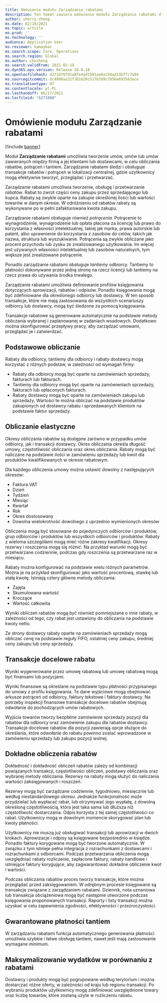 ```yaml
---
title: Omówienie modułu Zarządzanie rabatami
description: Ten temat zawiera omówienie modułu Zarządzanie rabatami dla Microsoft Dynamics 365 Supply Chain Management.
author: sherry-zheng
ms.date: 02/19/2021
ms.topic: article
ms.prod: ''
ms.technology: ''
audience: Application User
ms.reviewer: kamaybac
ms.search.scope: Core, Operations
ms.search.region: Global
ms.author: chuzheng
ms.search.validFrom: 2021-02-19
ms.dyn365.ops.version: Release 10.0.18
ms.openlocfilehash: d271d70791a8fe4ad1581ae8a150ad13bffc7a94
ms.sourcegitcommit: dc4898aa32f381620c517bf89c7856e693563ace
ms.translationtype: HT
ms.contentlocale: pl-PL
ms.lasthandoff: 06/17/2021
ms.locfileid: "6271060"
---
```

# <a name="rebate-management-module-overview"></a>Omówienie modułu Zarządzanie rabatami

[!include [banner](../includes/banner.md)]

Moduł **Zarządzanie rabatami** umożliwia tworzenie umów, umów lub umów zawieranych między firmą a jej klientami lub dostawcami, w celu obliczania rabatów, potrąceń i tantiem. Zarządzanie rabatami śledzi i obsługuje transakcje rabatów i potrąceń w lokalizacji centralnej, gdzie użytkownicy mogą efektywnie tworzyć, przeglądać i przetwarzać.

Zarządzanie rabatami umożliwia tworzenie, obsługę i przetwarzanie *rabatów*. Rabat to zwrot części ceny zakupu przez sprzedającego lub kupca. Rabaty są zwykle oparte na zakupie określonej ilości lub wartości towarów w danym okresie. W odróżnieniu od rabatów rabaty są wykonywane po w pełni zafakturowana kwota zakupu.

Zarządzanie rabatami obsługuje również *potrącenia*. Potrącenie to wynagrodzenie, wynagrodzenie lub opłata płacona za licencję lub prawo do korzystania z własności intelektualnej, takiej jak marka, prawa autorskie lub patent, albo uprawnienie do korzystania z zasobów do celów, takich jak nazwa, struktura lub wyszukiwanie. Potrącenia są zwykle obliczane jako procent przychodu lub zysku ze zrealizowanego użytkowania. Im więcej jest używanych własności intelektualnej lub zasobów naturalnych, tym większe jest zrealizowane potrącenie.

Ponadto zarządzanie rabatami obsługuje *tantiemy* odbiorcy. Tantiemy to płatności dokonywane przez jedną stronę na rzecz licencji lub tantiemy na rzecz prawa do używania środka trwałego.

Zarządzanie rabatami umożliwia definiowanie profilów księgowania dotyczących aprowizacji, rabatów i odpisów. Ponadto księgowania mogą być zdefiniowane dla określonego odbiorcy lub dostawcy. W ten sposób transakcje, które nie mają zastosowania do wszystkich scenariuszy odbiorcy lub dostawcy, mogą być śledzone za pomocą księgowania.

Transakcje rabatowe są generowane automatycznie na podstawie metody obliczania wybranej i zaplanowanej w zadaniach wsadowych. Dodatkowo można skonfigurować przepływy pracy, aby zarządzać umowami, przeglądać je i zatwierdzać.

## <a name="basis-calculation"></a>Podstawowe obliczanie

Rabaty dla odbiorcy, tantiemy dla odbiorcy i rabaty dostawcy mogą korzystać z różnych podstaw, w zależności od wymagań firmy:

- Rabaty dla odbiorcy mogą być oparte na zamówieniach sprzedaży, fakturach lub fakturach.
- Tantiemy dla odbiorcy mogą być oparte na zamówieniach sprzedaży, fakturach lub opłaconych fakturach.
- Rabaty dostawcy mogą być oparte na zamówieniach zakupu lub sprzedaży. Wartości te można obliczać na podstawie produktów zakupionych od dostawcy rabatu i sprzedawanych klientom na podstawie faktur sprzedaży.

## <a name="flexible-calculations"></a>Obliczanie elastyczne

Okresy obliczania rabatów są dostępne zarówno w przypadku umów odbiorcy, jak i transakcji dostawcy. Okres obliczania określa długość umowy, częstotliwość obliczania oraz okres obliczania. Rabaty mogą być naliczane na podstawie ilości w zamówieniu sprzedaży lub kwot dla produktów kwalifikowanych w okresie rabatowym.

Dla każdego obliczenia umowy można ustawić dowolny z następujących okresów:

- Faktura VAT
- Dzień
- Tydzień
- Miesiąc
- Kwartał
- Rok
- Okres dostosowany
- Dowolna wielokrotność dowolnego z uprzednio wymienionych okresów

Obliczenia mogą być stosowane do pojedynczych odbiorców i produktów, grup odbiorców i produktów lub wszystkich odbiorców i produktów. Rabaty z wieloma szczegółami mogą mieć różne zakresy kwalifikacji. Okresy rezerwy i roszczenia mogą się różnić. Na przykład warunki mogą być przetwarzane codziennie, podczas gdy roszczenia są przetwarzane raz w miesiącu.

Rabaty można konfigurować na podstawie wielu różnych parametrów. Można je na przykład skonfigurować jako wartość procentową, stawkę lub stałą kwotę. Istnieją cztery główne metody obliczania:

- Zajęta
- Skumulowana wartość
- Kroczące
- Wartość całkowita

Wyniki obliczeń rabatów mogą być również pomniejszane o inne rabaty, w zależności od tego, czy rabat jest ustawiony do obliczania na podstawie kwoty netto.

Ze strony dostawcy rabaty oparte na zamówieniach sprzedaży mogą obliczać cenę na podstawie reguły FIFO, ostatniej ceny zakupu, średniej ceny zakupu lub ceny sprzedaży.

## <a name="rebate-target-transactions"></a>Transakcje docelowe rabatu

Wyniki wygenerowane przez umowę rabatową lub umowę rabatową mogą być finansami lub pozycjami.

Wyniki finansowe są określane na podstawie typu płatności przypisanego do umowy z profilu księgowania. Te dane wyjściowe mogą obejmować arkusze potrąceń od odbiorcy, faktury tekstowe i faktury dostawcy. Na potrzeby inspekcji finansowe transakcje docelowe rabatów obejmują odwołanie do pochodzących umów rabatowych.

Wyjścia towarów tworzy bezpłatne zamówienie sprzedaży pozycji dla rabatów dla odbiorcy oraz zamówienie zakupu dla rabatów dostawcy. Transakcje docelowe rabatów dla pozycji zawierają opcje służące do określania, które odwołanie do rabatu powinno zostać wprowadzone w zamówieniu sprzedaży lub zakupu pozycji wolnej.

## <a name="accurate-rebate-calculations"></a>Dokładne obliczenia rabatów

Dokładność i dokładność obliczeń rabatów zależy od kombinacji powiązanych transakcji, częstotliwości obliczeń, podstawy obliczania oraz wybranej metody obliczania. Rezerwy na rabaty mogą służyć do naliczania wartości zaksięgowanych i roszczeń.

Rezerwy mogą być zarządzane codziennie, tygodniowo, miesięcznie lub według niestandardowego okresu. Jednakże funkcjonalność może przydzielać lub wypłacać rabat, lub otrzymywać jego wypłatę, z dowolną określoną częstotliwością, która jest taka sama lub dłuższa niż częstotliwość dostarczania. Odpis korzysta z tej samej częstotliwości co rabat. Użytkownicy mogą w dowolnym momencie skorygować plan lub kwoty płatności.

Użytkownicy nie muszą już obsługiwać transakcji lub aprowizacji w dwóch krokach. Aprowizacje i odpisy są księgowane bezpośrednio w księdze. Ponadto faktury korygowane mogą być tworzone automatycznie. W związku z tym istnieje pełna integracja z rozrachunkami z dostawcami i rozrachunkami z odbiorcami. Podczas przetwarzania obliczenia mogą uwzględniać rabaty rozliczenie, zapłacone faktury, rabaty handlowe i istniejące faktury korygujące, aby zagwarantować dokładne obliczenie kwot i wartości.

Podczas obliczania rabatów proces tworzy transakcje, które można przeglądać przed zaksięgowaniem. W odrębnym procesie księgowane są transakcje związane z zarządzaniem rabatami. Dziennik, nota uznaniowa lub transakcja obciążeniowa mogą być następnie utworzone podczas księgowania proponowanych transakcji. Raporty i listy transakcji można uzyskać w celu zapewnienia zgodności, efektywności i przezroczystości.


## <a name="guaranteed-royalty-payments"></a>Gwarantowane płatności tantiem

W zarządzaniu rabatami funkcja automatycznego generowania płatności umożliwia szybkie i łatwe obsługę tantiem, nawet jeśli mają zastosowanie wymagane minimum. 

## <a name="maximizing-spend-versus-rebates"></a>Maksymalizowanie wydatków w porównaniu z rabatami

Dostawcy i produkty mogą być pogrupowane według terytorium i można dostarczać różne oferty, w zależności od kraju lub regionu transakcji. Po wybraniu produktów użytkownicy mogą zdefiniować uwzględnione towary oraz liczbę towarów, które zostaną użyte w rozliczeniu rabatu.
